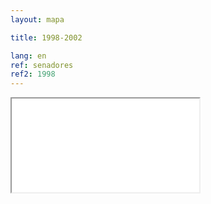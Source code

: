 ```yaml
---
layout: mapa

title: 1998-2002

lang: en
ref: senadores
ref2: 1998
---
```


<div>
<iframe class="mapa-iframe" src="../../repo_mapas/output/legislaturas/1989-presente/1998-2002_Senadores.html"></iframe>
</div>

